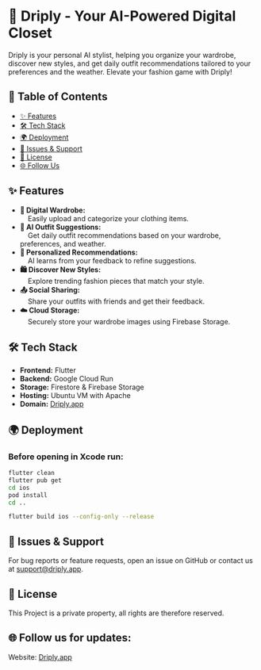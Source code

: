 # 🌟 Driply - Your AI-Powered Digital Closet

Driply is your personal AI stylist, helping you organize your wardrobe, discover new styles, and get daily outfit recommendations tailored to your preferences and the weather. Elevate your fashion game with Driply!

## 📖 Table of Contents
- [✨ Features](#-features)
- [🛠️ Tech Stack](#️-tech-stack)
- [🌍 Deployment](#-deployment)
- [🐛 Issues & Support](#-issues--support)
- [📜 License](#-license)
- [🌐 Follow Us](#-follow-us)

## ✨ Features
- **👕 Digital Wardrobe:** 
<br>&nbsp;&nbsp;&nbsp;&nbsp;Easily upload and categorize your clothing items.
- **🤖 AI Outfit Suggestions:** 
<br>&nbsp;&nbsp;&nbsp;&nbsp;Get daily outfit recommendations based on your wardrobe, preferences, and weather.
- **🎯 Personalized Recommendations:** 
<br>&nbsp;&nbsp;&nbsp;&nbsp;AI learns from your feedback to refine suggestions.
- **🛍️ Discover New Styles:** 
<br>&nbsp;&nbsp;&nbsp;&nbsp;Explore trending fashion pieces that match your style.
- **📤 Social Sharing:** 
<br>&nbsp;&nbsp;&nbsp;&nbsp;Share your outfits with friends and get their feedback.
- **☁️ Cloud Storage:** 
<br>&nbsp;&nbsp;&nbsp;&nbsp;Securely store your wardrobe images using Firebase Storage.

## 🛠️ Tech Stack
- **Frontend:** Flutter
- **Backend:** Google Cloud Run
- **Storage:** Firestore & Firebase Storage
- **Hosting:** Ubuntu VM with Apache
- **Domain:** [Driply.app](https://driply.app)

## 🌍 Deployment
### Before opening in Xcode run:
```sh
flutter clean
flutter pub get
cd ios
pod install
cd ..
```

```sh
flutter build ios --config-only --release
```

## 🐛 Issues & Support
For bug reports or feature requests, open an issue on GitHub or contact us at support@driply.app.

## 📜 License
This Project is a private property, all rights are therefore reserved.

## 🌐 Follow us for updates:
Website: [Driply.app](https://driply.app)

